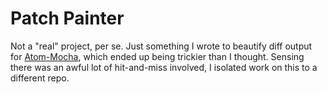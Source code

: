 Patch Painter
=============

Not a "real" project, per se. Just something I wrote to beautify diff output for
[Atom-Mocha], which ended up being trickier than I thought. Sensing there was an
awful lot of hit-and-miss involved, I isolated work on this to a different repo.

[Atom-Mocha]: https://github.com/Alhadis/Atom-Mocha

